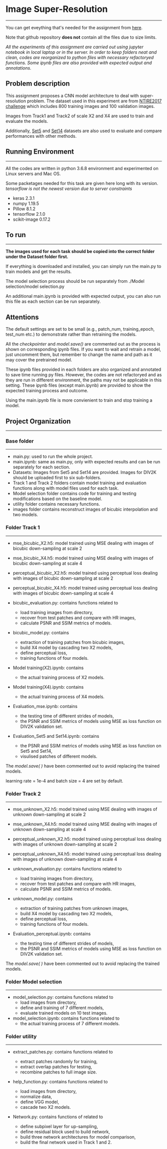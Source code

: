 
# Image Super-Resolution
---
You can get eveything that's needed for the assignment from [here](https://drive.google.com/drive/folders/186Q3Q9QyNmPO6SVMpC6lfanDtHnITuU6?usp=sharing).

Note that github repository **does not** contain all the files due to size limits.


*All the experiments of this assignment are carried out using jupyter notebook in local laptop or in the server. In order to keep folders neat and clean, codes are reorganized to python files with necessary refactoryed functions. Some ipynb files are also provided with expected output and annotations.*

## Problem description

This assignment proposes a CNN model architecture to deal with super-resolution problem. The dataset used in this experiment are from [NTIRE2017 challenge](https://data.vision.ee.ethz.ch/cvl/DIV2K/) which includes 800 training images and 100 validation images. 

Images from Track1 and Track2 of scale X2 and X4 are used to train and evaluate the models.

Additionally, [Set5](http://people.rennes.inria.fr/Aline.Roumy/results/SR_BMVC12.html) and [Set14](https://paperswithcode.com/dataset/set14) datasets are also used to evaluate and compare performances with other methods.



## Running Environment
---
All the codes are written in python 3.6.8 environment and experimented on Linux servers and Mac OS. 

Some packetages needed for this task are given here long with its version. 
*tensorflow is not the newest version due to server constraints*

+ keras 2.3.1
+ numpy 1.19.5
+ Pillow 8.1.2
+ tensorflow 2.1.0
+ scikit-image 0.17.2



## To run 
---
**The images used for each task should be copied into the correct folder under the Dataset folder first.**

If everything is downloaded and installed, you can simply run the main.py to train models and get the results.

The model selection process should be run separately from ./Model selection/model selection.py

An additional main.ipynb is provided with expected output, you can also run this file as each section can be run separately.

## Attentions

The default settings are set to be small (e.g., patch_num, training_epoch, test_num etc.) to demonstrate rather than retraining the models.

All the *checkpointer* and *model.save()* are commented out as the process is shown on corresponding ipynb files. If you want to wait and retrain a model, just uncomment them, but remember to change the name and path as it may cover the pretrained model.

These ipynb files provided in each folders are also organized and annotated to save time running py files. However, the codes are not refactoryed and as they are run in different environment, the paths may not be applicable in this setting. These ipynb files (except main.ipynb) are provided to show the expected training process and outcome.

Using the main.ipynb file is more convienient to train and stop training a model.

## Project Organization
---

### Base folder
---
* main.py: used to run the whole project.
* main.ipynb: same as main.py, only with expected results and can be run separately for each section.
* Datasets: Images from Set5 and Set14 are provided. Images for DIV2K should be uploaded first to six sub-folders.
* Track 1 and Track 2 folders contain model training and evaluation functions along with model files used for each task.
* Model selection folder contains code for training and testing modifications based on the baseline model.
* utility folder contains necessary functions.
* images folder contains reconstruct images of bicubic interpolation and two models.

### Folder Track 1
---
* mse_bicubic_X2.h5: model trained using MSE dealing with images of bicubic down-sampling at scale 2
* mse_bicubic_X4.h5: model trained using MSE dealing with images of bicubic down-sampling at scale 4
* perceptual_bicubic_X2.h5: model trained using perceptual loss dealing with images of bicubic down-sampling at scale 2
* perceptual_bicubic_X4.h5: model trained using perceptual loss dealing with images of bicubic down-sampling at scale 4
* bicubic_evaluation.py: contains functions related to 
  - load training images from directory,
  - recover from test patches and compare with HR images,
  - calculate PSNR and SSIM metrics of models.

* bicubic_model.py: contains 
  - extraction of training patches from bicubic images,
  - build X4 model by cascading two X2 models,
  - define perceptual loss,
  - training functions of four models.

* Model training(X2).ipynb: contains 
  - the actual training process of X2 models.
* Model training(X4).ipynb: contains 
  - the actual training process of X4 models.
* Evaluation_mse.ipynb: contains 
  - the testing time of different strides of models,
  - the PSNR and SSIM metrics of models using MSE as loss function on DIV2K validation set.
* Evaluation_Set5 and Set14.ipynb: contains 
  - the PSNR and SSIM metrics of models using MSE as loss function on Set5 and Set14,
  - visulised patches of different models.

The *model.save( )* have been commented out to avoid replacing the trained models.

learning rate = 1e-4 and batch size = 4 are set by default.


### Folder Track 2
---
* mse_unknown_X2.h5: model trained using MSE dealing with images of unknown down-sampling at scale 2
* mse_unknown_X4.h5: model trained using MSE dealing with images of unknown down-sampling at scale 4
* perceptual_unknown_X2.h5: model trained using perceptual loss dealing with images of unknown down-sampling at scale 2
* perceptual_unknown_X4.h5: model trained using perceptual loss dealing with images of unknown down-sampling at scale 4
* unknown_evaluation.py: contains functions related to 
  - load training images from directory,
  - recover from test patches and compare with HR images,
  - calculate PSNR and SSIM metrics of models.

* unknown_model.py: contains 
  - extraction of training patches from unknown images,
  - build X4 model by cascading two X2 models,
  - define perceptual loss,
  - training functions of four models.

* Evaluation_perceptual.ipynb: contains 
  - the testing time of different strides of models,
  - the PSNR and SSIM metrics of models using MSE as loss function on DIV2K validation set.

The *model.save( )* have been commented out to avoid replacing the trained models.


### Folder Model selection
---
* model_selection.py: contains functions related to
  - load images from directory,
  - define and training of 7 different models,
  - evaluate trained models on 10 test images.
* model_selection.ipynb: contains functions related to
  - the actual training process of 7 different models.

### Folder utility
---
* extract_patches.py: contains functions related to
  - extract patches randomly for training,
  - extract overlap patches for testing,
  - recombine patches to full image size.
  
* help_function.py: contains functions related to
  - load images from directory,
  - normalize data,
  - define VGG model,
  - cascade two X2 models.
  
* Network.py: contains functions of related to
  - define subpixel layer for up-sampling,
  - define residual block used to build network,
  - build three network architectures for model comparison,
  - build the final network used in Track 1 and 2.


